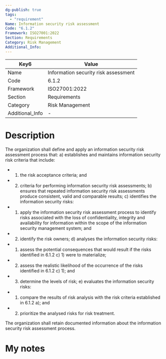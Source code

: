 ```yaml
---
dg-publish: true
tags:
  - "requirement"
Name: Information security risk assessment
Code: "6.1.2"
Framework: ISO27001:2022
Section: Requirements
Category: Risk Management
Additional_Info: 
---
```


<div><table class="dataview table-view-table"><thead class="table-view-thead"><tr class="table-view-tr-header"><th class="table-view-th"><span>Key</span><span class="dataview small-text">6</span></th><th class="table-view-th"><span>Value</span></th></tr></thead><tbody class="table-view-tbody"><tr><td><span>Name</span></td><td><span>Information security risk assessment</span></td></tr><tr><td><span>Code</span></td><td><span>6.1.2</span></td></tr><tr><td><span>Framework</span></td><td><span>ISO27001:2022</span></td></tr><tr><td><span>Section</span></td><td><span>Requirements</span></td></tr><tr><td><span>Category</span></td><td><span>Risk Management</span></td></tr><tr><td><span>Additional_Info</span></td><td><span>-</span></td></tr></tbody></table></div>

# Description

The organization shall define and apply an information security risk assessment process that: 
a) establishes and maintains information security risk criteria that include: 
- 1) the risk acceptance criteria; and 
- 2) criteria for performing information security risk assessments; 
b) ensures that repeated information security risk assessments produce consistent, valid and comparable results; 
c) identifies the information security risks: 
- 1) apply the information security risk assessment process to identify risks associated with the loss of confidentiality, integrity and availability for information within the scope of the information security management system; and 
- 2) identify the risk owners; 
d) analyses the information security risks: 
- 1) assess the potential consequences that would result if the risks identified in 6.1.2 c) 1) were to materialize; 
- 2) assess the realistic likelihood of the occurrence of the risks identified in 6.1.2 c) 1); and 
- 3) determine the levels of risk; 
e) evaluates the information security risks: 
- 1) compare the results of risk analysis with the risk criteria established in 6.1.2 a); and 
- 2) prioritize the analysed risks for risk treatment. 

The organization shall retain documented information about the information security risk assessment process.

# My notes
